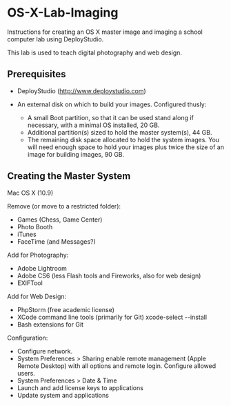 OS-X-Lab-Imaging
================

Instructions for creating an OS X master image and imaging a school computer lab using DeployStudio.

This lab is used to teach digital photography and web design.

Prerequisites
-------------

* DeployStudio (http://www.deploystudio.com)

* An external disk on which to build your images. Configured thusly:
  * A small Boot partition, so that it can be used stand along if necessary, with a minimal OS installed, 20 GB.
  * Additional partition(s) sized to hold the master system(s), 44 GB.
  * The remaining disk space allocated to hold the system images. You will need enough space to hold your images plus twice the size of an image for building images, 90 GB.

Creating the Master System
-----------------

Mac OS X (10.9)

Remove (or move to a restricted folder):
* Games (Chess, Game Center)
* Photo Booth
* iTunes
* FaceTime (and Messages?)

Add for Photography:
* Adobe Lightroom
* Adobe CS6 (less Flash tools and Fireworks, also for web design)
* EXIFTool

Add for Web Design:
* PhpStorm (free academic license)
* XCode command line tools (primarily for Git) xcode-select --install
* Bash extensions for Git

Configuration:
* Configure network.
* System Preferences > Sharing enable remote management (Apple Remote Desktop) with all options and remote login. Configure allowed users.
* System Preferences > Date & Time
* Launch and add license keys to applications
* Update system and applications
